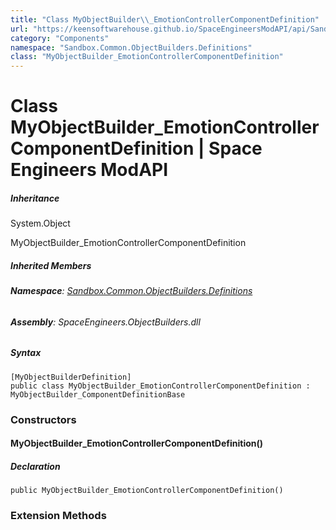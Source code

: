 ```yaml
---
title: "Class MyObjectBuilder\\_EmotionControllerComponentDefinition"
url: "https://keensoftwarehouse.github.io/SpaceEngineersModAPI/api/Sandbox.Common.ObjectBuilders.Definitions.MyObjectBuilder_EmotionControllerComponentDefinition.html"
category: "Components"
namespace: "Sandbox.Common.ObjectBuilders.Definitions"
class: "MyObjectBuilder_EmotionControllerComponentDefinition"
---
```


# Class MyObjectBuilder\_EmotionControllerComponentDefinition | Space Engineers ModAPI

##### Inheritance

System.Object

MyObjectBuilder\_EmotionControllerComponentDefinition

##### Inherited Members

###### **Namespace**: [Sandbox.Common.ObjectBuilders.Definitions](https://keensoftwarehouse.github.io/SpaceEngineersModAPI/api/Sandbox.Common.ObjectBuilders.Definitions.html)

###### **Assembly**: SpaceEngineers.ObjectBuilders.dll

##### Syntax

```
[MyObjectBuilderDefinition]
public class MyObjectBuilder_EmotionControllerComponentDefinition : MyObjectBuilder_ComponentDefinitionBase
```

### Constructors

#### MyObjectBuilder\_EmotionControllerComponentDefinition()

##### Declaration

```
public MyObjectBuilder_EmotionControllerComponentDefinition()
```

### Extension Methods